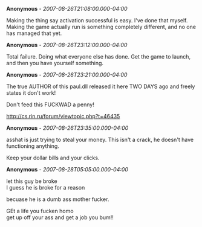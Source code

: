 **Anonymous** - *2007-08-26T21:08:00.000-04:00*

Making the thing say activation successful is easy. I've done that myself. Making the game actually run is something completely different, and no one has managed that yet.

**Anonymous** - *2007-08-26T23:12:00.000-04:00*

Total failure. Doing what everyone else has done. Get the game to launch, and then you have yourself something.

**Anonymous** - *2007-08-26T23:21:00.000-04:00*

The true AUTHOR of this paul.dll released it here TWO DAYS ago and freely states it don't work!  
  
Don't feed this FUCKWAD a penny!  
  
  
http://cs.rin.ru/forum/viewtopic.php?t=46435

**Anonymous** - *2007-08-26T23:35:00.000-04:00*

asshat is just trying to steal your money. This isn't a crack, he doesn't have functioning anything.  
  
  
Keep your dollar bills and your clicks.

**Anonymous** - *2007-08-28T05:05:00.000-04:00*

let this guy be broke  
I guess he is broke for a reason  
  
becuase he is a dumb ass mother fucker.  
  
GEt a life you fucken homo  
get up off your ass and get a job you bum!!

